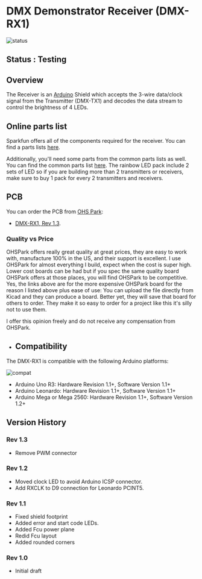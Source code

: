 # DMX Demonstrator Receiver (DMX-RX1)

![status](https://img.shields.io/badge/status-verified-brightgreen)

## Status : Testing

## Overview

The Receiver is an [Arduino](https://www.arduino.cc/) Shield which accepts the 3-wire data/clock signal from the Transmitter (DMX-TX1) and decodes the data stream to control the brightness of 4 LEDs.

## Online parts list

Sparkfun offers all of the components required for the receiver. You can find a parts lists [here](https://www.sparkfun.com/wish_lists/160542).

Additionally, you'll need some parts from the common parts lists as well. You can find the common parts list [here](https://www.sparkfun.com/wish_lists/160406). The rainbow LED pack include 2 sets of LED so if you are building more than 2 transmitters or receivers, make sure to buy 1 pack for every 2 transmitters and receivers.

## PCB

You can order the PCB from [OHS Park](https://oshpark.com/):

- [DMX-RX1, Rev 1.3](https://oshpark.com/shared_projects/b6uh6OMa).

### Quality vs Price

OHSPark offers really great quality at great prices, they are easy to work with, manufacture 100% in the US, and their support is excellent. I use OHSPark for almost everything I build, expect when the cost is super high. Lower cost boards can be had but if you spec the same quality board OHSPark offers at those places, you will find OHSPark to be competitive. Yes, the links above are for the more expensive OHSPark board for the reason I listed above plus ease of use: You can upload the file directly from Kicad and they can produce a board. Better yet, they will save that board for others to order. They make it so easy to order for a project like this it's silly not to use them.

I offer this opinion freely and do not receive any compensation from OHSPark.

- ## Compatibility

 The DMX-RX1 is compatible with the following Arduino platforms:

![compat](https://img.shields.io/badge/compat-verified-brightgreen)

- Arduino Uno R3: Hardware Revision 1.1+, Software Version 1.1+
- Arduino Leonardo: Hardware Revision 1.1+, Software Version  1.1+
- Arduino Mega or Mega 2560: Hardware Revision 1.1+, Software Version 1.2+

## Version History

### Rev 1.3

- Remove PWM connector

### Rev 1.2

- Moved clock LED to avoid Arduino ICSP connector.
- Add RXCLK to D9 connection for Leonardo PCINT5.

### Rev 1.1

- Fixed shield footprint
- Added error and start code LEDs.
- Added Fcu power plane
- Redid Fcu layout
- Added rounded corners

### Rev 1.0

- Initial draft
